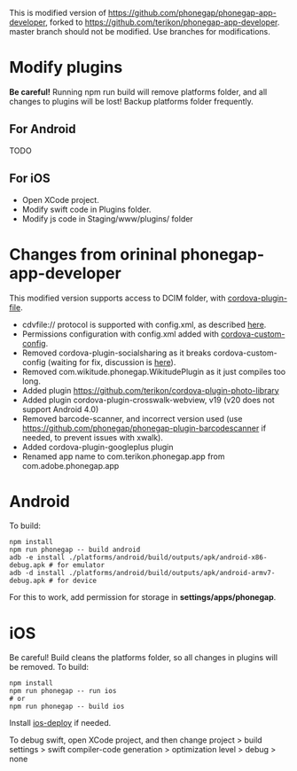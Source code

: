 This is modified version of https://github.com/phonegap/phonegap-app-developer, forked to https://github.com/terikon/phonegap-app-developer.
master branch should not be modified. Use branches for modifications.

# Modify plugins

**Be careful!** Running npm run build will remove platforms folder, and all changes to plugins will be lost! Backup platforms folder frequently.

## For Android

TODO

## For iOS

- Open XCode project.
- Modify swift code in Plugins folder.
- Modify js code in Staging/www/plugins/ folder

# Changes from orininal phonegap-app-developer

This modified version supports access to DCIM folder, with [cordova-plugin-file](https://cordova.apache.org/docs/en/latest/reference/cordova-plugin-file/).

- cdvfile:// protocol is supported with config.xml, as described [here](https://cordova.apache.org/docs/en/latest/reference/cordova-plugin-file/#cdvfile-protocol).
- Permissions configuration with config.xml added with [cordova-custom-config](https://github.com/dpa99c/cordova-custom-config).
- Removed cordova-plugin-socialsharing as it breaks cordova-custom-config (waiting for fix, discussion is [here](https://github.com/dpa99c/cordova-custom-config/issues/51)).
- Removed com.wikitude.phonegap.WikitudePlugin as it just compiles too long.
- Added plugin https://github.com/terikon/cordova-plugin-photo-library
- Added plugin cordova-plugin-crosswalk-webview, v19 (v20 does not support Android 4.0)
- Removed barcode-scanner, and incorrect version used (use https://github.com/phonegap/phonegap-plugin-barcodescanner if needed, to prevent issues with xwalk).
- Added cordova-plugin-googleplus plugin
- Renamed app name to com.terikon.phonegap.app from com.adobe.phonegap.app

# Android

To build:

    npm install
    npm run phonegap -- build android
    adb -e install ./platforms/android/build/outputs/apk/android-x86-debug.apk # for emulator
    adb -d install ./platforms/android/build/outputs/apk/android-armv7-debug.apk # for device    

For this to work, add permission for storage in **settings/apps/phonegap**. 

# iOS

Be careful! Build cleans the platforms folder, so all changes in plugins will be removed.
To build:

    npm install
    npm run phonegap -- run ios
    # or
    npm run phonegap -- build ios
    
Install [ios-deploy](https://github.com/phonegap/ios-deploy) if needed.

To debug swift, open XCode project, and then change project > build settings > swift compiler-code generation > optimization level > debug > none
